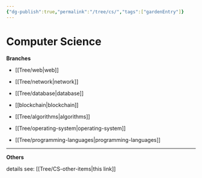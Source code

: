 ```yaml
---
{"dg-publish":true,"permalink":"/tree/cs/","tags":["gardenEntry"]}
---
```



# Computer Science

 **Branches**
 
- [[Tree/web\|web]]

- [[Tree/network\|network]]

-  [[Tree/database\|database]]

- [[blockchain\|blockchain]]

- [[Tree/algorithms\|algorithms]]

-  [[Tree/operating-system\|operating-system]]

-  [[Tree/programming-languages\|programming-languages]]


---

**Others**

details see: [[Tree/CS-other-items\|this link]]
